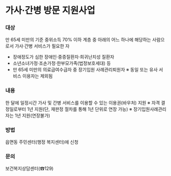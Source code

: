 # 가사·간병 방문 지원사업

### 대상
만 65세 미만의 기준 중위소득 70% 이하 계층 중 아래의 어느 하나에 해당하는 사람으로서 가사·간병 서비스가 필요한 자
- 장애정도가 심한 장애인·중증질환자·희귀난치성 질환자
- 소년소녀가정·조손가정·한부모가족(법정보호세대) 등
- 만 65세 미만의 의료급여수급자 중 장기입원 사례관리퇴원자
※ 동일 또는 유사 서비스 이용자는 제외됨

### 내용
한 달에 일정시간 가사 및 간병 서비스를 이용할 수 있는 이용권(바우처) 지원
※ 자격 결정일로부터 1년 지원(단, 재판정 절차를 통해 1년 단위로 연장 가능)
※ 장기입원사례관리자는 1년 지원(연장불가)

### 방법
읍면동 주민센터(행정 복지센터)에 신청

### 문의
보건복지상담센터(☎129)
